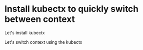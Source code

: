 # Install kubectx to quickly switch between context 

Let's install kubectx 





Let's switch context using the kubectx